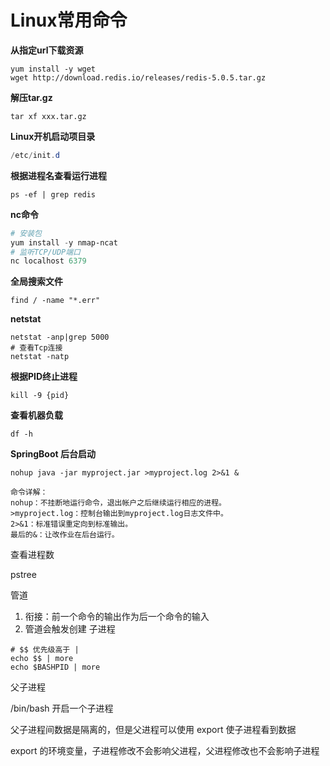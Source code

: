 # Linux常用命令

**从指定url下载资源**

```shell
yum install -y wget
wget http://download.redis.io/releases/redis-5.0.5.tar.gz
```

**解压tar.gz**

```shell
tar xf xxx.tar.gz
```

**Linux开机启动项目录**

```powershell
/etc/init.d
```

**根据进程名查看运行进程**

```shell
ps -ef | grep redis
```

**nc命令**

```powershell
# 安装包
yum install -y nmap-ncat
# 监听TCP/UDP端口
nc localhost 6379
```

**全局搜索文件**

```shell
find / -name "*.err"
```

**netstat**

```shell
netstat -anp|grep 5000
# 查看Tcp连接
netstat -natp
```

**根据PID终止进程**

```shell
kill -9 {pid}
```

**查看机器负载**

```shell
df -h
```

**SpringBoot 后台启动**

```shell
nohup java -jar myproject.jar >myproject.log 2>&1 &

命令详解：
nohup：不挂断地运行命令，退出帐户之后继续运行相应的进程。
>myproject.log：控制台输出到myproject.log日志文件中。
2>&1：标准错误重定向到标准输出。
最后的&：让改作业在后台运行。
```

查看进程数

pstree

管道

1. 衔接：前一个命令的输出作为后一个命令的输入
2. 管道会触发创建 子进程

```shell
# $$ 优先级高于 |
echo $$ | more
echo $BASHPID | more
```

父子进程

/bin/bash 开启一个子进程

父子进程间数据是隔离的，但是父进程可以使用 export 使子进程看到数据

export 的环境变量，子进程修改不会影响父进程，父进程修改也不会影响子进程